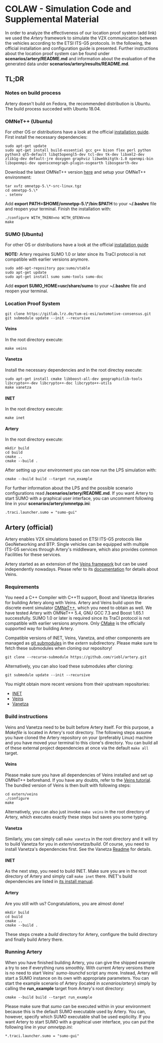# COLAW - Simulation Code and Supplemental Material

In order to analyze the effectiveness of our location proof system (add link) we used the *Artery* framework to simulate the V2X communication between the vehicles
according to the ETSI ITS-G5 protocols. In the following, the official installation and configuration guide is presented. Further instructions about the location proof system can be found under **scenarios/artery/README.md** and information about the evaluation
of the generated data under **scenarios/artery/results/README.md**.

## TL;DR

### Notes on build process
Artery doesn't build on Fedora, the recommended distribution is Ubuntu. The build process succeded with Ubuntu 18.04.

### OMNeT++ (Ubuntu)
For other OS or distributions have a look at the official
[installation guide](https://doc.omnetpp.org/omnetpp/InstallGuide.pdf).
First install the necessary dependencies:

    sudo apt-get update
    sudo apt-get install build-essential gcc g++ bison flex perl python python3 qt5-default libqt5opengl5-dev tcl-dev tk-dev libxml2-dev zlib1g-dev default-jre doxygen graphviz libwebkitgtk-1.0 openmpi-bin libopenmpi-dev openscenegraph-plugin-osgearth libosgearth-dev

Download the latest OMNeT++ version [here](https://omnetpp.org/download/) and
setup your OMNeT++ environment:

    tar xvfz omnetpp-5.\*-src-linux.tgz
    cd omnetpp-5.\*
    . setenv

Add **export PATH=$HOME/omnetpp-5.\*/bin:$PATH** to your **~/.bashrc** file and reopen your terminal. Finish the installation with:

    ./configure WITH_TKENV=no WITH_QTENV=no
    make

### SUMO (Ubuntu)
For other OS or distributions have a look at the official
[installation guide](https://sumo.dlr.de/docs/Installing.html)

**NOTE:** Artery requires SUMO 1.0 or later since its TraCI protocol is not compatible with earlier versions anymore.

    sudo add-apt-repository ppa:sumo/stable
    sudo apt-get update
    sudo apt-get install sumo sumo-tools sumo-doc

Add **export SUMO_HOME=usr/share/sumo** to your **~/.bashrc** file and reopen your
terminal.

### Location Proof System

    git clone https://gitlab.lrz.de/tum-ei-esi/automotive-consensus.git
    git submodule update --init --recursive

#### Veins
  In the root directory execute:

    make veins

#### Vanetza
  Install the necessary dependencies and in the root directoy execute:

    sudo apt-get install cmake libboost-all-dev geographiclib-tools libcrypto++-dev libcrypto++-doc libcrypto++-utils
    make vanetza

#### INET
  In the root directory execute:

    make inet

#### Artery
In the root directory execute:

    mkdir build
    cd build
    cmake ..
    cmake --build .

After setting up your environment you can now run the LPS
simulation with:

    cmake --build build --target run_example

For further information about the LPS and the possible scenario configurations
read **/scenarios/artery/README.md**.
If you want Artery to start SUMO with a graphical user interface, you can uncomment following line in your **scenarios/artery/omnetpp.ini**:

    .traci.launcher.sumo = "sumo-gui"

## Artery (official)

Artery enables V2X simulations based on ETSI ITS-G5 protocols like GeoNetworking and BTP.
Single vehicles can be equipped with multiple ITS-G5 services through Artery's middleware, which also provides common Facilities for these services.

Artery started as an extension of the [Veins framework](http://veins.car2x.org) but can be used independently nowadays.
Please refer to its [documentation](http://veins.car2x.org/documentation) for details about Veins.

### Requirements
You need a C++ Compiler with C++11 support, Boost and Vanetza libraries for building Artery along with Veins.
Artery and Veins build upon the discrete event simulator [OMNeT++](https://omnetpp.org), which you need to obtain as well.
We have tested Artery with OMNeT++ 5.4, GNU GCC 7.3 and Boost 1.65.1 successfully.
SUMO 1.0 or later is required since its TraCI protocol is not compatible with earlier versions anymore.
Only [CMake](http://www.cmake.org) is the officially supported way for building Artery.

Compatible versions of INET, Veins, Vanetza, and other components are managed as [git submodules](https://git-scm.com/docs/git-submodule) in the *extern* subdirectory.
Please make sure to fetch these submodules when cloning our repository!

    git clone --recurse-submodule https://github.com/riebl/artery.git

Alternatively, you can also load these submodules after cloning:

    git submodule update --init --recursive

You might obtain more recent versions from their upstream repositories:

- [INET](https://github.com/inet-framework/inet)
- [Veins](https://github.com/sommer/veins)
- [Vanetza](https://github.com/riebl/vanetza)


### Build instructions
Veins and Vanetza need to be built before Artery itself.
For this purpose, a *Makefile* is located in Artery's root directory.
The following steps assume you have cloned the Artery repository on your (preferably Linux) machine and you have moved your terminal to this clone's directory.
You can build all of these external project dependencies at once via the default `make all` target.

#### Veins
Please make sure you have all dependencies of Veins installed and set up OMNeT++ beforehand.
If you have any doubts, refer to the [Veins tutorial](http://veins.car2x.org/tutorial).
The bundled version of Veins is then built with following steps:

    cd extern/veins
    ./configure
    make

Alternatively, you can also just invoke `make veins` in the root directory of Artery, which executes exactly these steps but saves you some typing.

#### Vanetza
Similarly, you can simply call `make vanetza` in the root directory and it will try to build Vanetza for you in *extern/vanetza/build*.
Of course, you need to install Vanetza's dependencies first.
See the Vanetza [Readme](https://github.com/riebl/vanetza/blob/master/README.md) for details.

#### INET
As the next step, you need to build INET. Make sure you are in the root directory of Artery and simply call `make inet` there.
INET's build dependencies are listed in [its install manual](extern/inet/INSTALL).

#### Artery
Are you still with us? Congratulations, you are almost done!

    mkdir build
    cd build
    cmake ..
    cmake --build .

These steps create a *build* directory for Artery, configure the build directory and finally build Artery there.

### Running Artery

When you have finished building Artery, you can give the shipped example a try to see if everything runs smoothly.
With current Artery versions there is no need to start Veins' *sumo-launchd* script any more.
Instead, Artery will start a SUMO instance on its own with appropriate parameters.
You can start the example scenario of Artery (located in *scenarios/artery*) simply by calling the **run_example** target from Artery's root directory:

    cmake --build build --target run_example

Please make sure that *sumo* can be executed within in your environment because this is the default SUMO executable used by Artery.
You can, however, specify which SUMO executable shall be used explicilty.
If you want Artery to start SUMO with a graphical user interface, you can put the following line in your *omnetpp.ini*:

    *.traci.launcher.sumo = "sumo-gui"
